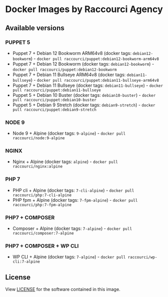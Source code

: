 # Docker Images by Raccourci Agency

## Available versions

### PUPPET 5

- Puppet 7 + Debian 12 Bookworm ARM64v8 (docker tags: `debian12-bookworm`) - `docker pull raccourci/puppet:debian12-bookworm-arm64v8`
- Puppet 7 + Debian 12 Bookworm (docker tags: `debian12-bookworm`) - `docker pull raccourci/puppet:debian12-bookworm`
- Puppet 7 + Debian 11 Bullseye ARM64v8 (docker tags: `debian11-bullseye`) - `docker pull raccourci/puppet:debian11-bullseye-arm64v8`
- Puppet 7 + Debian 11 Bullseye (docker tags: `debian11-bullseye`) - `docker pull raccourci/puppet:debian11-bullseye`
- Puppet 5 + Debian 10 Buster (docker tags: `debian10-buster`) - `docker pull raccourci/puppet:debian10-buster`
- Puppet 5 + Debian 9 Stretch (docker tags: `debian9-stretch`) - `docker pull raccourci/puppet:debian9-stretch`

### NODE 9

- Node 9 + Alpine (docker tags: `9-alpine`) - `docker pull raccourci/node:9-alpine`

### NGINX

- Nginx + Alpine (docker tags: `alpine`) - `docker pull raccourci/nginx:alpine`

### PHP 7

- PHP cli + Alpine (docker tags: `7-cli-alpine`) - `docker pull raccourci/php:7-cli-alpine`
- PHP fpm + Alpine (docker tags: `7-fpm-alpine`) - `docker pull raccourci/php:7-fpm-alpine`

### PHP7 + COMPOSER

- Composer + Alpine (docker tags: `7-alpine`) - `docker pull raccourci/composer:7-alpine`

### PHP7 + COMPOSER + WP CLI

- WP CLI + Alpine (docker tags: `7-alpine`) - `docker pull raccourci/wp-cli:7-alpine`

## License

View [LICENSE](LICENSE) for the software contained in this image.
